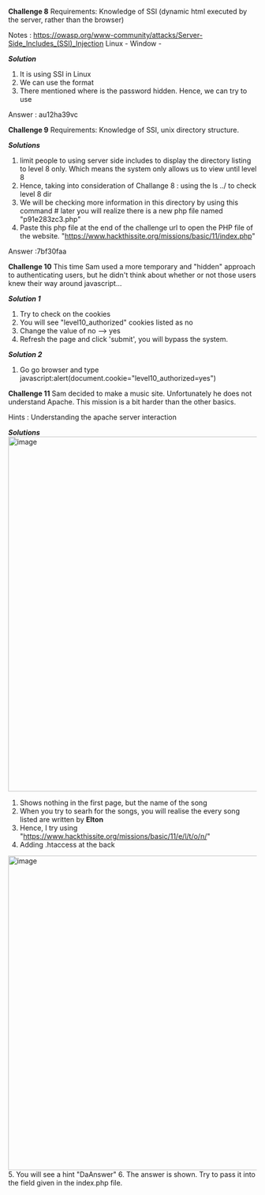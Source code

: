 


**Challenge 8**
Requirements: Knowledge of SSI (dynamic html executed by the server, rather than the browser)

Notes : https://owasp.org/www-community/attacks/Server-Side_Includes_(SSI)_Injection 
Linux - <!--#exec cmd="ls" -->
Window - <!--#exec cmd="dir" -->

***Solution***
1. It is using SSI in Linux
2. We can use the format <!--#exec cmd="{ }"-->
3. There mentioned where is the password hidden. Hence, we can try to use <!--#exec cmd="ls ../"-->

Answer : au12ha39vc

**Challenge 9**
Requirements: Knowledge of SSI, unix directory structure.
 
***Solutions***
1. limit people to using server side includes to display the directory listing to level 8 only. Which means the system only allows us to view until level 8 
2. Hence, taking into consideration of Challange 8 : using the ls ../ to check level 8 dir
3. We will be checking more information in this directory by using this command
#<!--exec cmd="ls ../../9"-->
later you will realize there is a new php file named "p91e283zc3.php"
4. Paste this php file at the end of the challenge url to open the PHP file of the website. "https://www.hackthissite.org/missions/basic/11/index.php"

Answer :7bf30faa

**Challenge 10**
This time Sam used a more temporary and "hidden" approach to authenticating users, but he didn't think about whether or not those users knew their way around javascript...

***Solution 1***
1. Try to check on the cookies
2. You will see "level10_authorized" cookies listed as no
3. Change the value of no --> yes
4. Refresh the page and click 'submit', you will bypass the system.

***Solution 2***
1. Go go browser and type 
javascript:alert(document.cookie="level10_authorized=yes")


**Challenge 11**
Sam decided to make a music site. Unfortunately he does not understand Apache. This mission is a bit harder than the other basics.
                  
Hints : Understanding the apache server interaction 

***Solutions***
<img width="719" alt="image" src="https://github.com/user-attachments/assets/6404f2b5-8976-4fe9-8905-7797e81e5fdb" />
1. Shows nothing in the first page, but the name of the song
2. When you try to searh for the songs, you will realise the every song listed are written by <b>Elton</b>
3. Hence, I try using "https://www.hackthissite.org/missions/basic/11/e/l/t/o/n/"
4. Adding .htaccess at the back
<img width="637" alt="image" src="https://github.com/user-attachments/assets/d0068fcf-4120-476d-a52c-94744fbd7cf1" />
5. You will see a hint "DaAnswer"
6. The answer is shown. Try to pass it into the field given in the index.php file.




